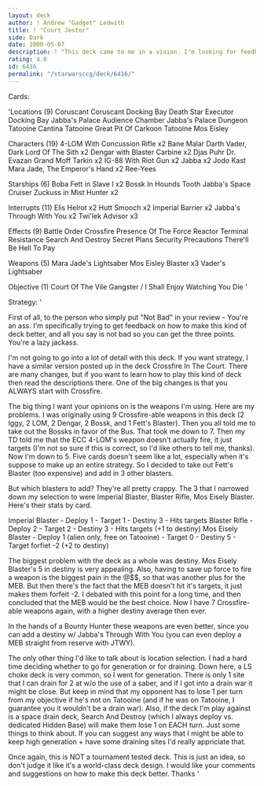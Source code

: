 ```yaml
---
layout: deck
author: ! Andrew "Gadget" Ledwith
title: ! "Court Jester"
side: Dark
date: 2000-05-07
description: ! "This deck came to me in a vision. I'm looking for feedback as to whether it can be tournament viable."
rating: 4.0
id: 6416
permalink: "/starwarsccg/deck/6416/"
---
```

Cards: 

'Locations (9)
Coruscant
Coruscant Docking Bay
Death Star
Executor Docking Bay
Jabba's Palace Audience Chamber
Jabba's Palace Dungeon
Tatooine Cantina
Tatooine Great Pit Of Carkoon
Tatooine Mos Eisley

Characters (19)
4-LOM With Concussion Rifle  x2
Bane Malar
Darth Vader, Dark Lord Of The Sith  x2
Dengar with Blaster Carbine  x2
Djas Puhr
Dr. Evazan
Grand Moff Tarkin  x2
IG-88 With Riot Gun  x2
Jabba  x2
Jodo Kast
Mara Jade, The Emperor's Hand	x2
Ree-Yees

Starships (6)
Boba Fett in Slave I  x2
Bossk In Hounds Tooth
Jabba's Space Cruiser
Zuckuss in Mist Hunter	x2

Interrupts (11)
Elis Helrot  x2
Hutt Smooch  x2
Imperial Barrier  x2
Jabba's Through With You  x2
Twi'lek Advisor  x3

Effects (9)
Battle Order
Crossfire
Presence Of The Force
Reactor Terminal
Resistance
Search And Destroy
Secret Plans
Security Precautions
There'll Be Hell To Pay

Weapons (5)
Mara Jade's Lightsaber
Mos Eisley Blaster  x3
Vader's Lightsaber

Objective (1)
Court Of The Vile Gangster / I Shall Enjoy Watching You Die  '

Strategy: '

First of all, to the person who simply put "Not Bad" in your review - You're an ass. I'm specifically trying to get feedback on how to make this kind of deck better, and all you say is not bad so you can get the three points. You're a lazy jackass.

I'm not going to go into a lot of detail with this deck. If you want strategy, I have a similar version posted up in the deck Crossfire In The Court. There are many changes, but if you want to learn how to play this kind of deck then read the descriptions there. One of the big changes is that you ALWAYS start with Crossfire.

The big thing I want your opinions on is the weapons I'm using. Here are my problems. I was originally using 9 Crossfire-able weapons in this deck (2 Iggy, 2 LOM, 2 Dengar, 2 Bossk, and 1 Fett's Blaster). Then you all told me to take out the Bossks in favor of the Bus. That took me down to 7. Then my TD told me that the ECC 4-LOM's weapon doesn't actually fire, it just targets (I'm not so sure if this is correct, so I'd like others to tell me, thanks). Now I'm down to 5. Five cards doesn't seem like a lot, especially when it's suppose to make up an entire strategy. So I decided to take out Fett's Blaster (too expensive) and add in 3 other blasters.

But which blasters to add? They're all pretty crappy. The 3 that I narrowed down my selection to were Imperial Blaster, Blaster Rifle, Mos Eisely Blaster. Here's their stats by card.

Imperial Blaster - Deploy 1 - Target 1 - Destiny 3 - Hits targets
Blaster Rifle - Deploy 2 - Target 2 - Destiny 3 - Hits targets (+1 to destiny)
Mos Eisely Blaster - Deploy 1 (alien only, free on Tatooine) - Target 0 - Destiny 5 - Target forfiet -2 (+2 to destiny)

The biggest problem with the deck as a whole was destiny. Mos Eisely Blaster's 5 in destiny is very appealing. Also, having to save up force to fire a weapon is the biggest pain in the @$$, so that was another plus for the MEB. But then there's the fact that the MEB doesn't hit it's targets, it just makes them forfeit -2. I debated with this point for a long time, and then concluded that the MEB would be the best choice. Now I have 7 Crossfire-able weapons again, with a higher destiny average then ever.

In the hands of a Bounty Hunter these weapons are even better, since you can add a destiny w/ Jabba's Through With You (you can even deploy a MEB straight from reserve with JTWY).

The only other thing I'd like to talk about is location selection. I had a hard time deciding whether to go for generation or for draining. Down here, a LS choke deck is very common, so I went for generation. There is only 1 site that I can drain for 2 at w/o the use of a saber, and if I got into a drain war it might be close. But keep in mind that my opponent has to lose 1 per turn from my objective if he's not on Tatooine (and if he was on Tatooine, I guarantee you it wouldn't be a drain war). Also, if the deck I'm play against is a space drain deck, Search And Destroy (which I always deploy vs. dedicated Hidden Base) will make them lose 1 on EACH turn. Just some things to think about. If you can suggest any ways that I might be able to keep high generation + have some draining sites I'd really appriciate that.

Once again, this is NOT a tournament tested deck. This is just an idea, so don't judge it like it's a world-class deck design. I would like your comments and suggestions on how to make this deck better. Thanks	 '
